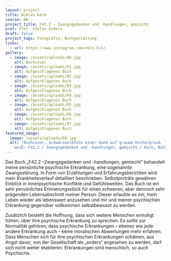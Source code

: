 ```yaml
---
layout: project
title: Niklas Kock
course: BA
project_title: F42.2 – Zwangsgedanken und -handlungen, gemischt
prof: Prof. Stefan Enders
draft: false
project_tags: Fotografie, Buchgestaltung
links:
  - url: https://www.instagram.com/nkls.kck/
gallery:
  - image: /assets/uploads/00.jpg
    alt: Buchcover
  - image: /assets/uploads/01.jpg
    alt: Aufgeschlagenes Buch
  - image: /assets/uploads/02.jpg
    alt: Aufgeschlagenes Buch
  - image: /assets/uploads/03.jpg
    alt: Aufgeschlagenes Buch
  - image: /assets/uploads/04.jpg
    alt: Aufgeschlagenes Buch
  - image: /assets/uploads/05.jpg
    alt: Aufgeschlagenes Buch
  - image: /assets/uploads/06.jpg
    alt: Aufgeschlagenes Buch
  - image: /assets/uploads/07.jpg
    alt: Aufgeschlagenes Buch
featured_image:
  image: /assets/uploads/00.jpg
  alt: "Buchcover. Schwarzweißfoto einer Hand auf grauem Hintergrund. Titel in
    weiß: F42.2 / Zwangsgedanken und -handlungen, gemischt / Kock, Niklas"
---
```

Das  Buch  „F42.2 –Zwangsgedanken  und -handlungen,  gemischt“  behandelt  meine  persönliche  psychische Erkrankung,  eine  sogenannte  Zwangsstörung.  In  Form  von  Erzählungen  und Erfahrungsberichten  wird  mein Krankheitsverlauf  detailliert  beschrieben.  Selbstporträts  gewähren  Einblick  in  innerpsychische  Konflikte  und Gefühlswelten.  Das  Buch  ist  ein  sehr  persönliches  Erinnerungsstück  für  einen  schweren,  aber  dennoch  sehr prägenden Lebensabschnitt meiner Person. Dieser erlaubte es mir, mein Leben wieder als lebenswert anzusehen und mir und meiner psychischen Erkrankung gegenüber vollkommen selbstbewusst zu werden.

Zusätzlich besteht die Hoffnung, dass sich weitere Menschen ermutigt fühlen, über ihre psychische Erkrankung zu sprechen. Es sollte zur Normalität gehören, dass psychische Erkrankungen – ebenso wie jede andere Erkrankung auch – keine  moralischen  Abwertungen mehr  erfahren. Dass  Menschen  sich  für  ihre  psychischen  Erkrankungen schämen,  aus  Angst  davor,  von  der  Gesellschaft  als  „anders“  angesehen  zu  werden, darf  sich  nicht  weiter etablieren. Erkrankungen sind menschlich, so auch Psychische.